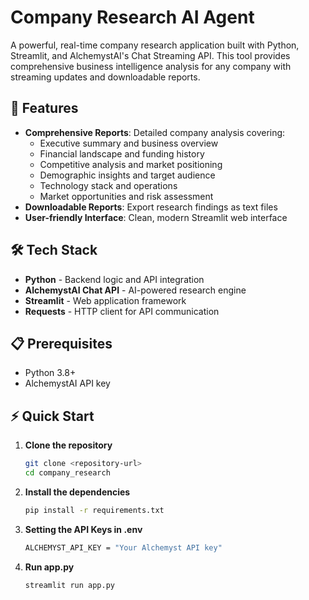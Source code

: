 # Company Research AI Agent

A powerful, real-time company research application built with Python, Streamlit, and AlchemystAI's Chat Streaming API. This tool provides comprehensive business intelligence analysis for any company with streaming updates and downloadable reports.

## 🚀 Features

- **Comprehensive Reports**: Detailed company analysis covering:
  - Executive summary and business overview
  - Financial landscape and funding history
  - Competitive analysis and market positioning
  - Demographic insights and target audience
  - Technology stack and operations
  - Market opportunities and risk assessment
- **Downloadable Reports**: Export research findings as text files
- **User-friendly Interface**: Clean, modern Streamlit web interface

## 🛠️ Tech Stack

- **Python** - Backend logic and API integration
- **AlchemystAI Chat API** - AI-powered research engine
- **Streamlit** - Web application framework
- **Requests** - HTTP client for API communication

## 📋 Prerequisites

- Python 3.8+
- AlchemystAI API key

## ⚡ Quick Start

1. **Clone the repository**
   ```bash
   git clone <repository-url>
   cd company_research

2. **Install the dependencies**
   ```bash
   pip install -r requirements.txt

1. **Setting the API Keys in .env**
   ```bash
   ALCHEMYST_API_KEY = "Your Alchemyst API key"

3. **Run app.py**
   ```bash
   streamlit run app.py